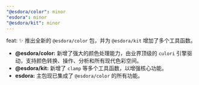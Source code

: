 ```yaml
---
"@esdora/color": minor
"esdora": minor
"@esdora/kit": minor
---
```


feat: ✨ 推出全新的 `@esdora/color` 包，并为 `@esdora/kit` 增加了多个工具函数。

- **@esdora/color:** 新增了强大的颜色处理能力，由业界顶级的 `culori` 引擎驱动，支持颜色转换、操作、分析和所有现代色彩空间。
- **@esdora/kit:** 新增了 `clamp` 等多个工具函数，以增强核心功能。
- **esdora:** 主包现已集成了 `@esdora/color` 的所有功能。
